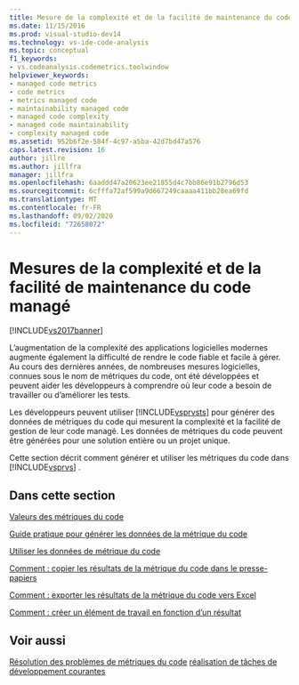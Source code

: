 ```yaml
---
title: Mesure de la complexité et de la facilité de maintenance du code managé | Microsoft Docs
ms.date: 11/15/2016
ms.prod: visual-studio-dev14
ms.technology: vs-ide-code-analysis
ms.topic: conceptual
f1_keywords:
- vs.codeanalysis.codemetrics.toolwindow
helpviewer_keywords:
- managed code metrics
- code metrics
- metrics managed code
- maintainability managed code
- managed code complexity
- managed code maintainability
- complexity managed code
ms.assetid: 952b6f2e-584f-4c97-a5ba-42d7bd47a576
caps.latest.revision: 16
author: jillre
ms.author: jillfra
manager: jillfra
ms.openlocfilehash: 6aaddd47a20623ee21855d4c7bb86e91b2796d53
ms.sourcegitcommit: 6cfffa72af599a9d667249caaaa411bb28ea69fd
ms.translationtype: MT
ms.contentlocale: fr-FR
ms.lasthandoff: 09/02/2020
ms.locfileid: "72658072"
---
```

# <a name="measuring-complexity-and-maintainability-of-managed-code"></a>Mesures de la complexité et de la facilité de maintenance du code managé
[!INCLUDE[vs2017banner](../includes/vs2017banner.md)]

L’augmentation de la complexité des applications logicielles modernes augmente également la difficulté de rendre le code fiable et facile à gérer. Au cours des dernières années, de nombreuses mesures logicielles, connues sous le nom de métriques du code, ont été développées et peuvent aider les développeurs à comprendre où leur code a besoin de travailler ou d’améliorer les tests.

 Les développeurs peuvent utiliser [!INCLUDE[vsprvsts](../includes/vsprvsts-md.md)] pour générer des données de métriques du code qui mesurent la complexité et la facilité de gestion de leur code managé. Les données de métriques du code peuvent être générées pour une solution entière ou un projet unique.

 Cette section décrit comment générer et utiliser les métriques du code dans [!INCLUDE[vsprvs](../includes/vsprvs-md.md)] .

## <a name="in-this-section"></a>Dans cette section
 [Valeurs des métriques du code](../code-quality/code-metrics-values.md)

 [Guide pratique pour générer les données de la métrique du code](../code-quality/how-to-generate-code-metrics-data.md)

 [Utiliser les données de métrique du code](../code-quality/working-with-code-metrics-data.md)

 [Comment : copier les résultats de la métrique du code dans le presse-papiers](https://msdn.microsoft.com/bce8fa29-e39c-4855-aab9-8346257657c5)

 [Comment : exporter les résultats de la métrique du code vers Excel](https://msdn.microsoft.com/affc08f3-24e5-446d-9076-bf517663e582)

 [Comment : créer un élément de travail en fonction d’un résultat](https://msdn.microsoft.com/9016393b-b5a3-4d6b-ab6d-f80bafafc0da)

## <a name="see-also"></a>Voir aussi
 [Résolution des problèmes de métriques du code](../code-quality/troubleshooting-code-metrics-issues.md) [réalisation de tâches de développement courantes](https://msdn.microsoft.com/4cd9702a-1e21-4f2d-8e86-e1be4bc74f0b)
